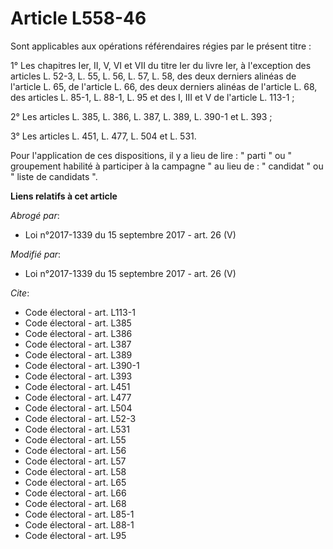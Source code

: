 # Article L558-46

Sont applicables aux opérations référendaires régies par le présent titre :

1° Les chapitres Ier, II, V, VI et VII du titre Ier du livre Ier, à l'exception des articles L. 52-3, L. 55, L. 56, L. 57, L.
58, des deux derniers alinéas de l'article L. 65, de l'article L. 66, des deux derniers alinéas de l'article L. 68, des
articles L. 85-1, L. 88-1, L. 95 et des I, III et V de l'article L. 113-1 ;

2° Les articles L. 385, L. 386, L. 387, L. 389, L. 390-1 et L. 393 ;

3° Les articles L. 451, L. 477, L. 504 et L. 531.

Pour l'application de ces dispositions, il y a lieu de lire : " parti " ou " groupement habilité à participer à la campagne "
au lieu de : " candidat " ou " liste de candidats ".

**Liens relatifs à cet article**

_Abrogé par_:

  - Loi n°2017-1339 du 15 septembre 2017 - art. 26 (V)

_Modifié par_:

  - Loi n°2017-1339 du 15 septembre 2017 - art. 26 (V)

_Cite_:

  - Code électoral - art. L113-1
  - Code électoral - art. L385
  - Code électoral - art. L386
  - Code électoral - art. L387
  - Code électoral - art. L389
  - Code électoral - art. L390-1
  - Code électoral - art. L393
  - Code électoral - art. L451
  - Code électoral - art. L477
  - Code électoral - art. L504
  - Code électoral - art. L52-3
  - Code électoral - art. L531
  - Code électoral - art. L55
  - Code électoral - art. L56
  - Code électoral - art. L57
  - Code électoral - art. L58
  - Code électoral - art. L65
  - Code électoral - art. L66
  - Code électoral - art. L68
  - Code électoral - art. L85-1
  - Code électoral - art. L88-1
  - Code électoral - art. L95
